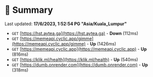 # 📖 Summary
Last updated: **17/6/2023, 1:52:54 PG "Asia/Kuala_Lumpur"**

- `GET` [https://hst.aytea.ga](https://hst.aytea.ga) - **Down** (112ms)
- `GET` [https://memeapi.cyclic.app/gimme](https://memeapi.cyclic.app/gimme) - **Up** (1426ms)
- `GET` [https://memeapi.cyclic.app](https://memeapi.cyclic.app) - **Up** (816ms)
- `GET` [https://klik.ml/health](https://klik.ml/health) - **Up** (540ms)
- `GET` [https://dumb.onrender.com](https://dumb.onrender.com) - **Up** (318ms)
